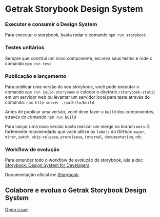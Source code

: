# Getrak Storybook Design System

### Executar e consumir o Design System
Para executar o storybook, basta rodar o comando `npm run storybook`

### Testes unitários
Sempre que construi um novo componente, escreva seus testes e rode o comando `npm run test`

### Publicação e lançamento
Para publicar uma versão do seu storybook, você pode executar o comando `npm run build-storybook` e colocar o diretório `/storybook-static` em um servidor web ou levantar um servidor local para teste através do comando: `npx http-server ./path/to/build`

Antes de publicar uma versão, você deve fazer o `build` dos componentes, através do comando `npm run build`

Para lançar uma nova versão basta realizar um merge na branch `main`. É fortemente recomendado que você utilize os `labels` do GitHub: `major`, `minor`, `patch`, `skip-release`, `prerelease`, `internal`, `documentation`, etc.

### Workflow de evolução
Para entender todo o workflow de evolução do storybook, leia a doc [Storybook: Design System for Developers](https://storybook.js.org/tutorials/design-systems-for-developers/react/pt/workflow/)

Documentação oficial em [Storybook](https://storybook.js.org).

## Colabore e evolua o Getrak Storybook Design System
[Open issue](https://github.com/denysrocha/getrak-storybook/issues)